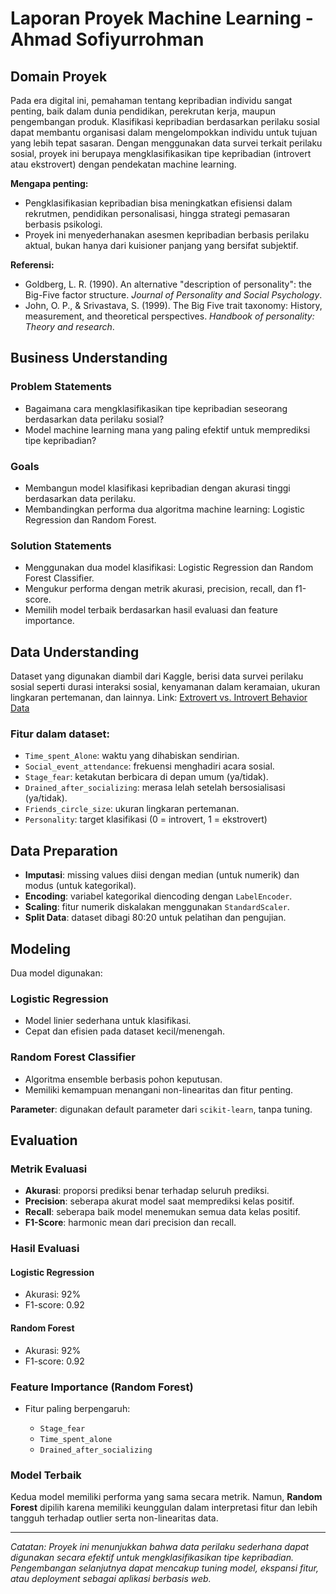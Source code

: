 # Laporan Proyek Machine Learning - Ahmad Sofiyurrohman

## Domain Proyek

Pada era digital ini, pemahaman tentang kepribadian individu sangat penting, baik dalam dunia pendidikan, perekrutan kerja, maupun pengembangan produk. Klasifikasi kepribadian berdasarkan perilaku sosial dapat membantu organisasi dalam mengelompokkan individu untuk tujuan yang lebih tepat sasaran. Dengan menggunakan data survei terkait perilaku sosial, proyek ini berupaya mengklasifikasikan tipe kepribadian (introvert atau ekstrovert) dengan pendekatan machine learning.

**Mengapa penting:**

* Pengklasifikasian kepribadian bisa meningkatkan efisiensi dalam rekrutmen, pendidikan personalisasi, hingga strategi pemasaran berbasis psikologi.
* Proyek ini menyederhanakan asesmen kepribadian berbasis perilaku aktual, bukan hanya dari kuisioner panjang yang bersifat subjektif.

**Referensi:**

* Goldberg, L. R. (1990). An alternative "description of personality": the Big-Five factor structure. *Journal of Personality and Social Psychology*.
* John, O. P., & Srivastava, S. (1999). The Big Five trait taxonomy: History, measurement, and theoretical perspectives. *Handbook of personality: Theory and research*.

## Business Understanding

### Problem Statements

* Bagaimana cara mengklasifikasikan tipe kepribadian seseorang berdasarkan data perilaku sosial?
* Model machine learning mana yang paling efektif untuk memprediksi tipe kepribadian?

### Goals

* Membangun model klasifikasi kepribadian dengan akurasi tinggi berdasarkan data perilaku.
* Membandingkan performa dua algoritma machine learning: Logistic Regression dan Random Forest.

### Solution Statements

* Menggunakan dua model klasifikasi: Logistic Regression dan Random Forest Classifier.
* Mengukur performa dengan metrik akurasi, precision, recall, dan f1-score.
* Memilih model terbaik berdasarkan hasil evaluasi dan feature importance.

## Data Understanding

Dataset yang digunakan diambil dari Kaggle, berisi data survei perilaku sosial seperti durasi interaksi sosial, kenyamanan dalam keramaian, ukuran lingkaran pertemanan, dan lainnya. Link: [Extrovert vs. Introvert Behavior Data](https://www.kaggle.com/datasets/rakeshkapilavai/extrovert-vs-introvert-behavior-data)

### Fitur dalam dataset:

* `Time_spent_Alone`: waktu yang dihabiskan sendirian.
* `Social_event_attendance`: frekuensi menghadiri acara sosial.
* `Stage_fear`: ketakutan berbicara di depan umum (ya/tidak).
* `Drained_after_socializing`: merasa lelah setelah bersosialisasi (ya/tidak).
* `Friends_circle_size`: ukuran lingkaran pertemanan.
* `Personality`: target klasifikasi (0 = introvert, 1 = ekstrovert)

## Data Preparation

* **Imputasi**: missing values diisi dengan median (untuk numerik) dan modus (untuk kategorikal).
* **Encoding**: variabel kategorikal diencoding dengan `LabelEncoder`.
* **Scaling**: fitur numerik diskalakan menggunakan `StandardScaler`.
* **Split Data**: dataset dibagi 80:20 untuk pelatihan dan pengujian.

## Modeling

Dua model digunakan:

### Logistic Regression

* Model linier sederhana untuk klasifikasi.
* Cepat dan efisien pada dataset kecil/menengah.

### Random Forest Classifier

* Algoritma ensemble berbasis pohon keputusan.
* Memiliki kemampuan menangani non-linearitas dan fitur penting.

**Parameter**: digunakan default parameter dari `scikit-learn`, tanpa tuning.

## Evaluation

### Metrik Evaluasi

* **Akurasi**: proporsi prediksi benar terhadap seluruh prediksi.
* **Precision**: seberapa akurat model saat memprediksi kelas positif.
* **Recall**: seberapa baik model menemukan semua data kelas positif.
* **F1-Score**: harmonic mean dari precision dan recall.

### Hasil Evaluasi

#### Logistic Regression

* Akurasi: 92%
* F1-score: 0.92

#### Random Forest

* Akurasi: 92%
* F1-score: 0.92

### Feature Importance (Random Forest)

* Fitur paling berpengaruh:

    * `Stage_fear`
    * `Time_spent_alone`
    * `Drained_after_socializing`

### Model Terbaik

Kedua model memiliki performa yang sama secara metrik. Namun, **Random Forest** dipilih karena memiliki keunggulan dalam interpretasi fitur dan lebih tangguh terhadap outlier serta non-linearitas data.

---

*Catatan: Proyek ini menunjukkan bahwa data perilaku sederhana dapat digunakan secara efektif untuk mengklasifikasikan tipe kepribadian. Pengembangan selanjutnya dapat mencakup tuning model, ekspansi fitur, atau deployment sebagai aplikasi berbasis web.*
